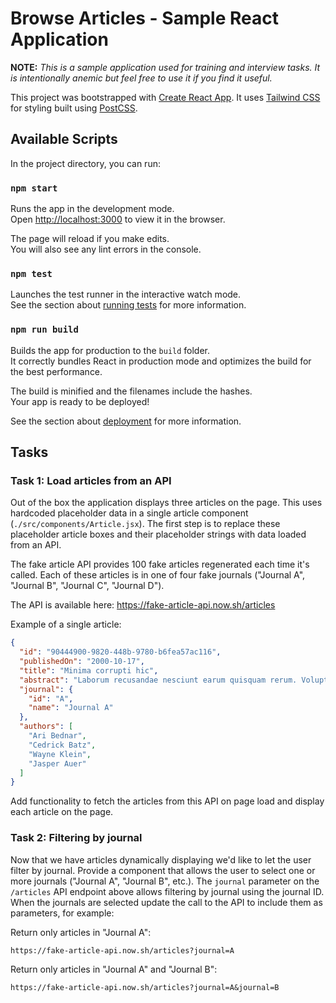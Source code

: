 # Browse Articles - Sample React Application

**NOTE:** *This is a sample application used for training and interview tasks. It is intentionally anemic but feel free to use it if you find it useful.*

This project was bootstrapped with [Create React App](https://github.com/facebook/create-react-app). It uses [Tailwind CSS](https://tailwindcss.com) for styling built using [PostCSS](https://postcss.org).

## Available Scripts

In the project directory, you can run:

### `npm start`

Runs the app in the development mode.<br>
Open [http://localhost:3000](http://localhost:3000) to view it in the browser.

The page will reload if you make edits.<br>
You will also see any lint errors in the console.

### `npm test`

Launches the test runner in the interactive watch mode.<br>
See the section about [running tests](https://facebook.github.io/create-react-app/docs/running-tests) for more information.

### `npm run build`

Builds the app for production to the `build` folder.<br>
It correctly bundles React in production mode and optimizes the build for the best performance.

The build is minified and the filenames include the hashes.<br>
Your app is ready to be deployed!

See the section about [deployment](https://facebook.github.io/create-react-app/docs/deployment) for more information.

## Tasks

### Task 1: Load articles from an API

Out of the box the application displays three articles on the page. This uses hardcoded placeholder data in a single article component (`./src/components/Article.jsx`). The first step is to replace these placeholder article boxes and their placeholder strings with data loaded from an API.

The fake article API provides 100 fake articles regenerated each time it's called. Each of these articles is in one of four fake journals ("Journal A", "Journal B", "Journal C", "Journal D").

The API is available here: https://fake-article-api.now.sh/articles

Example of a single article:

```json
{
  "id": "90444900-9820-448b-9780-b6fea57ac116",
  "publishedOn": "2000-10-17",
  "title": "Minima corrupti hic",
  "abstract": "Laborum recusandae nesciunt earum quisquam rerum. Voluptatem velit ipsum est nesciunt cupiditate.",
  "journal": {
    "id": "A",
    "name": "Journal A"
  },
  "authors": [
    "Ari Bednar",
    "Cedrick Batz",
    "Wayne Klein",
    "Jasper Auer"
  ]
}
```

Add functionality to fetch the articles from this API on page load and display each article on the page.


### Task 2: Filtering by journal

Now that we have articles dynamically displaying we'd like to let the user filter by journal. Provide a component that allows the user to select one or more journals ("Journal A", "Journal B", etc.). The `journal` parameter on the `/articles` API endpoint above allows filtering by journal using the journal ID. When the journals are selected update the call to the API to include them as parameters, for example:

Return only articles in "Journal A":

```
https://fake-article-api.now.sh/articles?journal=A
```

Return only articles in "Journal A" and "Journal B":

```
https://fake-article-api.now.sh/articles?journal=A&journal=B
```

